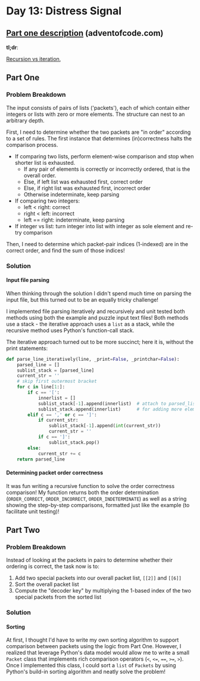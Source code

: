 # Day 13: Distress Signal

## [Part one description](https://adventofcode.com/2022/day/13) (adventofcode.com)

**tl;dr**:

[Recursion vs iteration](#input-file-parsing), 


## Part One

### Problem Breakdown

The input consists of pairs of lists ('packets'), each of which contain either integers or lists with zero or more elements.  The structure can nest to an arbitrary depth.

First, I need to determine whether the two packets are "in order" according to a set of rules.  The first instance that determines (in)correctness halts the comparison process.
- If comparing two lists, perform element-wise comparison and stop when shorter list is exhausted.
    - If any pair of elements is correctly or incorrectly ordered, that is the overall order.
    - Else, if left list was exhausted first, correct order
    - Else, if right list was exhausted first, incorrect order
    - Otherwise indeterminate, keep parsing
- If comparing two integers:
    - left < right: correct
    - right < left: incorrect
    - left == right: indeterminate, keep parsing
- If integer vs list: turn integer into list with integer as sole element and re-try comparison

Then, I need to determine which packet-pair indices (1-indexed) are in the correct order, and find the sum of those indices!

### Solution

#### Input file parsing

When thinking through the solution I didn't spend much time on parsing the input file, but this turned out to be an equally tricky challenge!

I implemented file parsing iteratively and recursively and unit tested both methods using both the example and puzzle input text files!  Both methods use a stack - the iterative approach uses a `list` as a stack, while the recursive method uses Python's function-call stack.

The iterative approach turned out to be more succinct;  here it is, without the print statements:

```python
def parse_line_iteratively(line, _print=False, _printchar=False):
    parsed_line = []
    sublist_stack = [parsed_line]
    current_str = ''
    # skip first outermost bracket
    for c in line[1:]:
        if c == '[':
            innerlist = []
            sublist_stack[-1].append(innerlist)  # attach to parsed_list
            sublist_stack.append(innerlist)      # for adding more elements
        elif c == ',' or c == ']':
            if current_str:
                sublist_stack[-1].append(int(current_str))
                current_str = ''
            if c == ']':
                sublist_stack.pop()
        else:
            current_str += c
    return parsed_line
```

#### Determining packet order correctness

It was fun writing a recursive function to solve the order correctness comparison!  My function returns both the order determination (`ORDER_CORRECT`, `ORDER_INCORRECT`, `ORDER_INDETERMINATE`) as well as a string showing the step-by-step comparisons, formatted just like the example (to facilitate unit testing)!


## Part Two

### Problem Breakdown

Instead of looking at the packets in pairs to determine whether their ordering is correct, the task now is to:
1. Add two special packets into our overall packet list, `[[2]]` and `[[6]]`
2. Sort the overall packet list
3. Compute the "decoder key" by multiplying the 1-based index of the two special packets from the sorted list

### Solution

#### Sorting

At first, I thought I'd have to write my own sorting algorithm to support comparison between packets using the logic from Part One.  However, I realized that leverage Python's data model would allow me to write a small `Packet` class that implements rich comparison operators (`<`, `<=`, `==`, `>=`, `>`).  Once I implemented this class, I could sort a `list` of `Packets` by using Python's build-in sorting algorithm and neatly solve the problem!